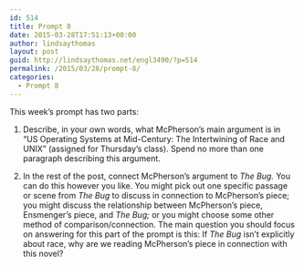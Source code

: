 ```yaml
---
id: 514
title: Prompt 8
date: 2015-03-28T17:51:13+00:00
author: lindsaythomas
layout: post
guid: http://lindsaythomas.net/engl3490/?p=514
permalink: /2015/03/28/prompt-8/
categories:
  - Prompt 8
---
```

This week&#8217;s prompt has two parts:

1) Describe, in your own words, what McPherson&#8217;s main argument is in &#8220;US Operating Systems at Mid-Century: The Intertwining of Race and UNIX&#8221; (assigned for Thursday&#8217;s class). Spend no more than one paragraph describing this argument.

2) In the rest of the post, connect McPherson&#8217;s argument to _The Bug._ You can do this however you like. You might pick out one specific passage or scene from _The Bug_ to discuss in connection to McPherson&#8217;s piece; you might discuss the relationship between McPherson&#8217;s piece, Ensmenger&#8217;s piece, and _The Bug;_ or you might choose some other method of comparison/connection. The main question you should focus on answering for this part of the prompt is this: If _The Bug_ isn&#8217;t explicitly about race, why are we reading McPherson&#8217;s piece in connection with this novel?